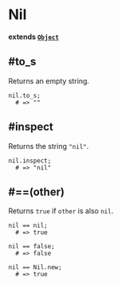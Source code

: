 # Nil

**extends [`Object`](/index.sl/doc/object)**

## #to_s

Returns an empty string.

    nil.to_s;
      # => ""

## #inspect

Returns the string `"nil"`.

    nil.inspect;
      # => "nil"

## #==(other)

Returns `true` if `other` is also `nil`.

    nil == nil;
      # => true
    
    nil == false;
      # => false
    
    nil == Nil.new;
      # => true
